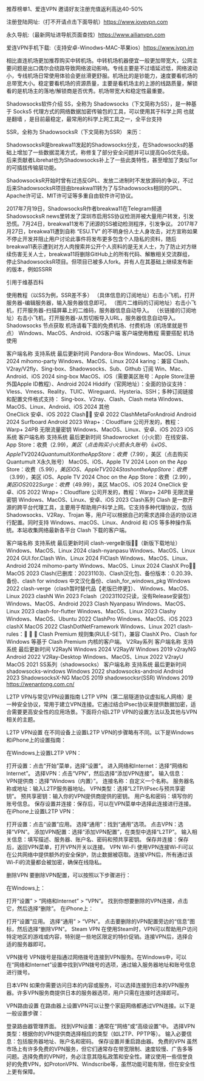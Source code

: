 推荐榜单1、爱连VPN 邀请好友注册充值返利高达40-50% 

注册登陆网址:（打不开请点击下面导航）https://www.iovevpn.com

永久导航:（最新网址进导航页面查找）https://www.ailianvpn.com

爱连VPN手机下载:（支持安卓-Winodws-MAC-苹果ios）https://www.ivpn.im

相比直连机场更加推荐购买中转机场。中转机场机器便宜一般更加带宽大，公网主要问题是出口偶尔会绕路导致网络波动影响。专线主要是不过墙延迟低，网络波动小，专线机场日常使用体验会更丝滑更舒服。机场比的是钞能力，速度要看机场的总带宽大小。稳定要看机场的资源质量，主要是看机场主的上游的线路质量，解锁看的是机场主的落地/解锁商是否优秀。机场带宽大和稳定性最重要。

Shadowsocks软件介绍
SS，全称为 Shadowsocks（下文简称为SS），是一种基于 Socks5 代理方式的网络数据加密传输包的工具，可以使用其于科学上网 也就是翻墙 ，是目前最稳定，最常用的科学上网工具之一，全平台支持

SSR，全称为 ShadowsocksR（下文简称为SSR） 来历：

ShadowsocksR是breakwa11发起的Shadowsocks分支，在Shadowsocks的基础上增加了一些数据混淆方式，称修复了部分安全问题并可以提高QoS优先级。后来贡献者Librehat也为Shadowsocks补上了一些此类特性，甚至增加了类似Tor的可插拔传输层功能。

ShadowsocksR开始时曾有过违反GPL、发放二进制时不发放源码的争议，不过后来ShadowsocksR项目由breakwa11转为了与Shadowsocks相同的GPL、Apache许可证、MIT许可证等多重自由软件许可协议。

2017年7月19日，ShadowsocksR作者breakwa11在Telegram频道ShadowsocksR news里转发了深圳市启用SS协议检测并被大量用户转发，引发恐慌。7月24日，breakwa11发布了闭源的SS被动检测程序，引发争议。 2017年7月27日，breakwa11遭到自称 “ESU.TV” 的不明身份人士人身攻击，对方宣称如果不停止开发并阻止用户讨论此事件将发布更多包含个人隐私的资料，随后breakwa11表示遭到对方人肉搜索并公开个人资料的是无关人士，为了防止对方继续伤害无关人士，breakwa11将删除GitHub上的所有代码、解散相关交流群组，停止ShadowsocksR项目。但项目已被多人fork。并有人在其基础上继续发布新的版本，例如SSRR

引用于维基百科

使用教程（以SS为例，SSR差不多）
（具体信息的订阅地址）右击小飞机，打开服务器-编辑服务器，输入服务器信息即可。
（图片二维码的订阅地址）右击小飞机，打开服务器-扫描屏幕上的二维码，服务器信息自动导入。
（长链接的订阅地址）右击小飞机，打开服务器-从剪切板导入URL，服务器信息自动导入。
Shadowsocks 节点获取
机场请看下面的免费机场、付费机场（机场里就是节点）
Windows、MacOS、Android、iOS客户端
客户端使用教程 需要搭配 机场 使用

客户端名称	支持系统	最后更新时间
Pandora-Box	Windows、MacOS、Linux	2024
mihomo-party	Windows、MacOS、Linux	2024
karing：兼容 Clash、V2ray/V2fly、Sing-box、Shadowsocks、Sub、Github 订阅	Win、Mac、Android、iOS	2024
sing-box	MacOS、iOS（需要美区账号：Apple Store注册外国Apple ID教程）、Android	2024
Hiddify（官网地址）：全面的协议支持：Vless、Vmess、Reality、TUIC、Wireguard、Hysteria、SSH；多种订阅链接和配置文件格式支持： Sing-box、V2ray、Clash、Clash meta	Windows、MacOS、Linux、Android、iOS	2024
其他	
OneClick	安卓、iOS	2022
Clash👍🏻	安卓	2022
ClashMetaForAndroid	Android	2024
Surfboard	Android	2023
Wrap+：Cloudflare 公司开发的，教程：Warp+ 24PB 无限流量密钥	Windows、MacOS、Linux、安卓、iOS	2023
iOS系统
客户端名称	支持系统	最后更新时间
Shadowrocket（小火箭）在线安装、App Store：收费（$2.99)，美区（点击购买小火箭永久账号）👍	iOS、Apple TV	2024
Quantumult X on the App Store：收费（$7.99），美区（点击购买Quantumult X永久账号）	MacOS、iOS、Apple TV	2024
Loon on the App Store：收费（$5.99），美区	iOS、Apple TV	2024
Stash on the App Store：收费（$3.99），美区	iOS、Apple TV	2024
Choc on the App Store：收费（$2.99），美区	iOS	2022
Surge：收费（$49.99），美区	MacOS、iOS	2024
OneClick	安卓、iOS	2022
Wrap+：Cloudflare 公司开发的，教程：Warp+ 24PB 无限流量密钥	Windows、MacOS、Linux、安卓、iOS	2023
Clash系列
Clash 是一款开源的跨平台代理工具，主要用于帮助用户科学上网。它支持多种代理协议，包括 Shadowsocks、V2Ray、Trojan 等，用户可以根据自己的需求选择合适的协议进行配置。同时支持 Windows、macOS、Linux、Android 和 iOS 等多种操作系统。本站收集网络最新各平台 Clash 下载的客户端。

客户端名称	支持系统	最后更新时间
clash-verge新版👍🏻（新版下载地址）	Windows、MacOS、Linux	2024
clash-nyanpasu	Windows、MacOS、Linux	2024
GUI.for.Clash	Win、Linux	2024
FlClash	Windows、MacOS、Linux、Android	2024
mihomo-party	Windows、MacOS、Linux	2024
ClashX Pro👍🏻	MacOS	2023
Clash(已删库：20231103)、Clash汉化包、备份版本：0.20.39、备份、clash for windows 中文汉化备份、clash_for_windows_pkg	Windows	2022
clash-verge（clash暂时替代品【老版已停更】）、	Windows、MacOS、Linux	2023
clashN	Win	2023
Fclash（20231102只读，没有Release安装包）	Windows、MacOS、Android	2023
Clash Nyanpasu	Windows、MacOS、Linux	2023
clash-for-flutter	Windows、MacOS、Linux	2023
Clashy	Windows、MacOS、Ubuntu	2022
ClashPro	Windows、MacOS、iOS	2023
clashX	MacOS	2022
ClashDotNetFramework	Windows、Linux	2021
clash-rules：🦄️ 🎃 👻 Clash Premium 规则集(RULE-SET)，兼容 ClashX Pro、Clash for Windows 等基于 Clash Premium 内核的客户端。
V2Ray系列
客户端名称	支持系统	最后更新时间
V2RayN	Windows	2024
V2RayW	Windows	2019
v2rayNG	Android	2022
V2Ray-Desktop	Windows、MacOS、Linux	2022
V2rayU	MacOS	2021
SS系列（shadowsocks）
客户端名称	支持系统	最后更新时间
shadowsocks-windows	Windows	2022
shadowsocks-android	Android	2023
ShadowsocksX-NG	MacOS	2019
shadowsocksr(SSR)	Windows	2019
https://wenantong.com.cn/

L2TP VPN与常见VPN设置指南
L2TP VPN（第二层隧道协议虚拟私人网络）是一种安全协议，常用于建立VPN连接。它通过结合IPsec协议来提供数据加密，适合需要更高安全性的应用场景。下面将介绍L2TP VPN的设置方法以及其他与VPN相关的主题。

L2TP VPN设置
在不同设备上设置L2TP VPN的步骤略有不同。以下是Windows和iPhone上的设置指南：

在Windows上设置L2TP VPN：

打开设置：点击“开始”菜单，选择“设置”。
进入网络和Internet：选择“网络和Internet”。
选择VPN：点击“VPN”，然后选择“添加VPN连接”。
输入信息：
VPN提供商：选择“Windows（内置）”。
连接名称：自定义一个名称。
服务器名称或地址：输入L2TP服务器地址。
VPN类型：选择“L2TP/IPsec与预共享密钥”。
预共享密钥：输入你的VPN提供商提供的密钥。
用户名和密码：填写你的账号信息。
保存设置并连接：保存后，可以在VPN菜单中选择此连接进行连接。
在iPhone上设置L2TP VPN：

打开设置：点击“设置”应用。
选择“通用”：找到“通用”选项。
点击VPN：选择“VPN”。
添加VPN配置：选择“添加VPN配置”，在类型中选择“L2TP”。
输入相关信息：填写描述、服务器、账户名、密码和预共享密钥。
保存并连接：保存后，返回VPN菜单，打开VPN开关以连接。
VPN Wi-Fi
使用VPN连接Wi-Fi可以在公共网络中提供额外的安全保护，防止数据被窃取。连接VPN后，所有通过该Wi-Fi的流量都会被加密，确保在线隐私。

删除VPN
要删除VPN配置，可以按照以下步骤进行：

在Windows上：

打开“设置” > “网络和Internet” > “VPN”。
找到你想要删除的VPN连接，点击它，然后选择“删除”。
在iPhone上：

打开“设置”应用。
选择“通用” > “VPN”。
点击要删除的VPN配置旁边的“信息”图标，然后选择“删除VPN”。
Steam VPN
在使用Steam时，VPN可以帮助用户访问特定地区的游戏或内容，特别是一些地区限定的特价促销。连接VPN后，选择合适的服务器即可。

VPN拨号
VPN拨号是指通过网络拨号连接到VPN服务。在Windows中，可以在“网络和Internet”设置中找到VPN拨号的选项，通过输入服务器地址和账号信息进行拨号。

日本VPN
如果你需要访问日本的内容或服务，可以选择连接到日本的VPN服务器。许多VPN服务商提供日本的服务器选项，用户只需在连接时选择即可。

VPN路由设置
在路由器上设置VPN可以让整个家庭网络都通过VPN连接。以下是一般设置步骤：

登录路由器管理界面。
找到VPN设置：通常在“网络”或“高级设置”中。
选择VPN类型：根据你的VPN提供商选择相应的类型（如L2TP、PPTP等）。
输入必要信息：包括服务器地址、账户名和密码。
保存设置并重启路由器。
免费的VPN
虽然市场上有许多免费的VPN服务，但它们通常存在带宽限制、速度较慢、广告多等问题。选择免费的VPN时，务必注意其隐私政策和安全性。建议使用一些信誉良好的免费VPN，如ProtonVPN、Windscribe等，虽然功能可能有限，但在安全性上更有保障。
